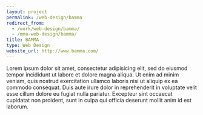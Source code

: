 ```yaml
---
layout: project
permalink: /web-design/bamma
redirect_from:
  - /work/web-design/bamma/
  - /mma-web-design/bamma/
title: BAMMA
type: Web Design
website_url: http://www.bamma.com/
---
```

Lorem ipsum dolor sit amet, consectetur adipisicing elit, sed do eiusmod tempor incididunt ut labore et dolore magna aliqua. Ut enim ad minim veniam, quis nostrud exercitation ullamco laboris nisi ut aliquip ex ea commodo consequat. Duis aute irure dolor in reprehenderit in voluptate velit esse cillum dolore eu fugiat nulla pariatur. Excepteur sint occaecat cupidatat non proident, sunt in culpa qui officia deserunt mollit anim id est laborum.
